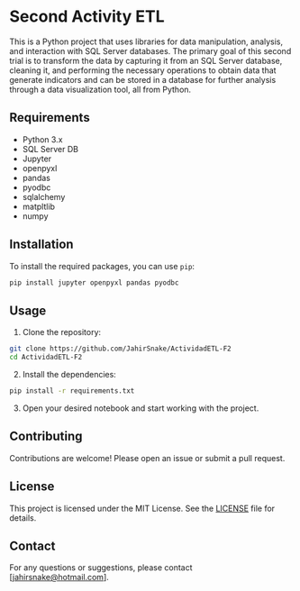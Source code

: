 # Second Activity ETL

This is a Python project that uses libraries for data manipulation, analysis, and interaction with SQL Server databases. The primary goal of this second trial is to transform the data by capturing it from an SQL Server database, cleaning it, and performing the necessary operations to obtain data that generate indicators and can be stored in a database for further analysis through a data visualization tool, all from Python.

## Requirements

- Python 3.x
- SQL Server DB
- Jupyter
- openpyxl
- pandas
- pyodbc
- sqlalchemy
- matpltlib
- numpy

## Installation

To install the required packages, you can use `pip`:

```bash
pip install jupyter openpyxl pandas pyodbc
```

## Usage

1. Clone the repository:

```bash
git clone https://github.com/JahirSnake/ActividadETL-F2
cd ActividadETL-F2
```

2. Install the dependencies:

```bash
pip install -r requirements.txt
```

3. Open your desired notebook and start working with the project.

## Contributing

Contributions are welcome! Please open an issue or submit a pull request.

## License

This project is licensed under the MIT License. See the [LICENSE](LICENSE) file for details.

## Contact

For any questions or suggestions, please contact [jahirsnake@hotmail.com].

